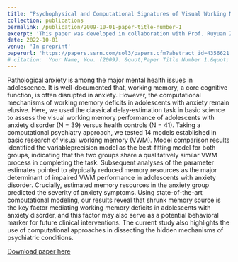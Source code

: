 ```yaml
---
title: "Psychophysical and Computational Signatures of Visual Working Memory Deficits in Adolescents with Anxiety Disorder"
collection: publications
permalink: /publication/2009-10-01-paper-title-number-1
excerpt: 'This paper was developed in collaboration with Prof. Ruyuan Zhang. My contributions to this work include conducting data analysis and facilitating visualization.'
date: 2022-10-01
venue: 'In preprint'
paperurl: 'https://papers.ssrn.com/sol3/papers.cfm?abstract_id=4356621'
# citation: 'Your Name, You. (2009). &quot;Paper Title Number 1.&quot; <i>Journal 1</i>. 1(1).'
---
```

Pathological anxiety is among the major mental health issues in adolescence. It is well-documented that, working memory, a core cognitive function, is often disrupted in anxiety. However, the computational mechanisms of working memory deficits in adolescents with anxiety remain elusive. Here, we used the classical delay-estimation task in basic science to assess the visual working memory performance of adolescents with anxiety disorder (N = 39) versus health controls (N = 41). Taking a computational psychiatry approach, we tested 14 models established in basic research of visual working memory (VWM). Model comparison results identified the variableprecision model as the best-fitting model for both groups, indicating that the two groups share a qualitatively similar VWM process in completing the task. Subsequent analyses of the parameter estimates pointed to atypically reduced memory resources as the major determinant of impaired VWM performance in adolescents with anxiety disorder. Crucially, estimated memory resources in the anxiety group predicted the severity of anxiety symptoms. Using state-of-the-art computational modeling, our results reveal that shrunk memory source is the key factor mediating working memory deficits in adolescents with anxiety disorder, and this factor may also serve as a potential behavioral marker for future clinical interventions. The current study also highlights the use of computational approaches in dissecting the hidden mechanisms of psychiatric conditions.

[Download paper here](https://papers.ssrn.com/sol3/papers.cfm?abstract_id=4356621)


